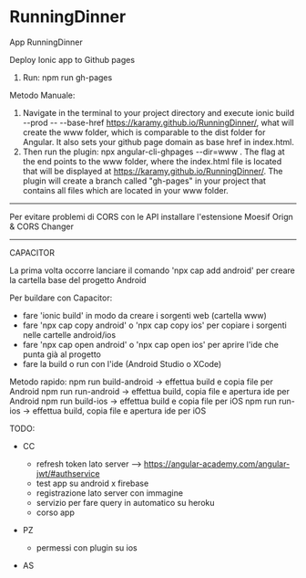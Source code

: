 # RunningDinner

App RunningDinner

Deploy Ionic app to Github pages

1. Run: npm run gh-pages

Metodo Manuale:

1. Navigate in the terminal to your project directory and execute ionic build --prod -- --base-href https://karamy.github.io/RunningDinner/, what will create the www folder, which is comparable to the dist folder for Angular. It also sets your github page domain as base href in index.html.
2. Then run the plugin: npx angular-cli-ghpages --dir=www . The flag at the end points to the www folder, where the index.html file is located that will be displayed at https://karamy.github.io/RunningDinner/. The plugin will create a branch called "gh-pages" in your project that contains all files which are located in your www folder.

---

Per evitare problemi di CORS con le API installare l'estensione Moesif Orign & CORS Changer

---

CAPACITOR

La prima volta occorre lanciare il comando 'npx cap add android' per creare la cartella base del progetto Android

Per buildare con Capacitor:

- fare 'ionic build' in modo da creare i sorgenti web (cartella www)
- fare 'npx cap copy android' o 'npx cap copy ios' per copiare i sorgenti nelle cartelle android/ios
- fare 'npx cap open android' o 'npx cap open ios' per aprire l'ide che punta già al progetto
- fare la build o run con l'ide (Android Studio o XCode)

Metodo rapido:
npm run build-android -> effettua build e copia file per Android
npm run run-android -> effettua build, copia file e apertura ide per Android
npm run build-ios -> effettua build e copia file per iOS
npm run run-ios -> effettua build, copia file e apertura ide per iOS

TODO:

- CC
  - refresh token lato server --> https://angular-academy.com/angular-jwt/#authservice
  - test app su android x firebase
  - registrazione lato server con immagine
  - servizio per fare query in automatico su heroku
  - corso app

- PZ
  - permessi con plugin su ios

- AS
